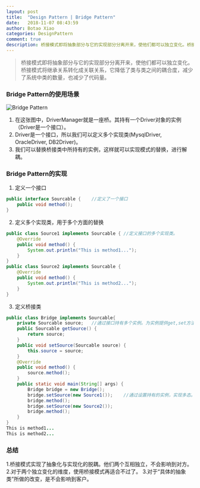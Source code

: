 ```yaml
---
layout: post
title:  "Design Pattern | Bridge Pattern"
date:   2018-11-07 08:43:59
author: Botao Xiao
categories: DesignPattern
comment: true
description: 桥接模式即将抽象部分与它的实现部分分离开来，使他们都可以独立变化。桥接模式将继承关系转化成关联关系，它降低了类与类之间的耦合度，减少了系统中类的数量，也减少了代码量。
---
```

> 桥接模式即将抽象部分与它的实现部分分离开来，使他们都可以独立变化。
> 桥接模式将继承关系转化成关联关系，它降低了类与类之间的耦合度，减少了系统中类的数量，也减少了代码量。

### Bridge Pattern的使用场景
![Bridge Pattern](https://i.imgur.com/HxSWaRH.png)

1. 在这张图中，DriverManager就是一座桥。其持有一个Driver对象的实例（Driver是一个接口）。
2. Driver是一个接口，所以我们可以定义多个实现类(MysqlDriver, OracleDriver, DB2Driver)。
3. 我们可以替换桥接类中所持有的实例，这样就可以实现模式的替换，进行解耦。

### Bridge Pattern的实现
1. 定义一个接口
```Java
public interface Sourcable {	//定义了一个接口
	public void method();
}
```

2. 定义多个实现类，用于多个方面的替换
```Java
public class Source1 implements Sourcable {	//定义接口的多个实现类。
	@Override
	public void method() {
		System.out.println("This is method1...");
	}
}
public class Source2 implements Sourcable {
	@Override
	public void method() {
		System.out.println("This is method2...");
	}
}
```

3. 定义桥接类
```Java
public class Bridge implements Sourcable{
	private Sourcable source;	//通过接口持有多个实例。为实例提供get,set方法，用于解耦。因为是通过接口持有的对象，可以利用多态传入多种实现类。
	public Sourcable getSource() {
		return source;
	}
	public void setSource(Sourcable source) {
		this.source = source;
	}
	@Override
	public void method() {
		source.method();
	}
	public static void main(String[] args) {
		Bridge bridge = new Bridge();
		bridge.setSource(new Source1());	//通过设置持有的实例，实现多态。
		bridge.method();
		bridge.setSource(new Source2());
		bridge.method();
	}
}
This is method1...
This is method2...
```

### 总结
1.桥接模式实现了抽象化与实现化的脱耦。他们两个互相独立，不会影响到对方。
2.对于两个独立变化的维度，使用桥接模式再适合不过了。
3.对于“具体的抽象类”所做的改变，是不会影响到客户。
